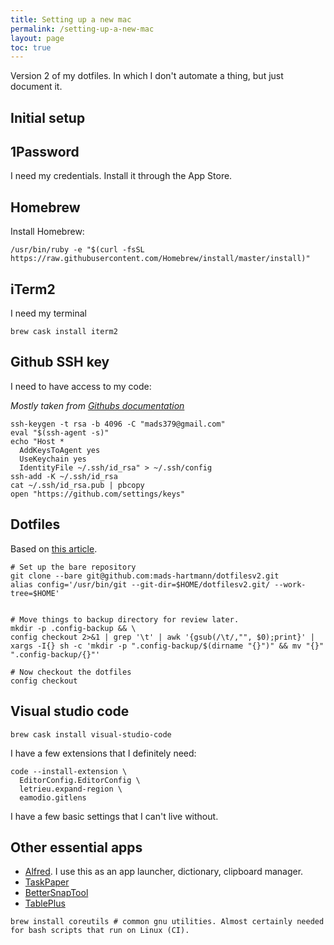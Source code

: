 ```yaml
---
title: Setting up a new mac
permalink: /setting-up-a-new-mac
layout: page
toc: true
---
```


Version 2 of my dotfiles. In which I don't automate a thing, but just document it.

## Initial setup

## 1Password

I need my credentials. Install it through the App Store.

## Homebrew

Install Homebrew:

```
/usr/bin/ruby -e "$(curl -fsSL https://raw.githubusercontent.com/Homebrew/install/master/install)"
```

## iTerm2

I need my terminal

```
brew cask install iterm2
```

## Github SSH key

I need to have access to my code:

_Mostly taken from [Githubs documentation](https://help.github.com/en/articles/generating-a-new-ssh-key-and-adding-it-to-the-ssh-agent)_

```
ssh-keygen -t rsa -b 4096 -C "mads379@gmail.com"
eval "$(ssh-agent -s)"
echo "Host *
  AddKeysToAgent yes
  UseKeychain yes
  IdentityFile ~/.ssh/id_rsa" > ~/.ssh/config
ssh-add -K ~/.ssh/id_rsa
cat ~/.ssh/id_rsa.pub | pbcopy
open "https://github.com/settings/keys"
```

## Dotfiles

Based on [this article](https://www.atlassian.com/git/tutorials/dotfiles).

```
# Set up the bare repository
git clone --bare git@github.com:mads-hartmann/dotfilesv2.git
alias config='/usr/bin/git --git-dir=$HOME/dotfilesv2.git/ --work-tree=$HOME'


# Move things to backup directory for review later.
mkdir -p .config-backup && \
config checkout 2>&1 | grep '\t' | awk '{gsub(/\t/,"", $0);print}' | xargs -I{} sh -c 'mkdir -p ".config-backup/$(dirname "{}")" && mv "{}" ".config-backup/{}"'

# Now checkout the dotfiles
config checkout
```

## Visual studio code

```
brew cask install visual-studio-code
```

I have a few extensions that I definitely need:

```
code --install-extension \
  EditorConfig.EditorConfig \
  letrieu.expand-region \
  eamodio.gitlens
```

I have a few basic settings that I can't live without.

## Other essential apps

- [Alfred](https://www.alfredapp.com). I use this as an app launcher, dictionary, clipboard manager.
- [TaskPaper](https://www.taskpaper.com)
- [BetterSnapTool](https://apps.apple.com/us/app/bettersnaptool/id417375580)
- [TablePlus](https://tableplus.com)

```
brew install coreutils # common gnu utilities. Almost certainly needed for bash scripts that run on Linux (CI).
```
